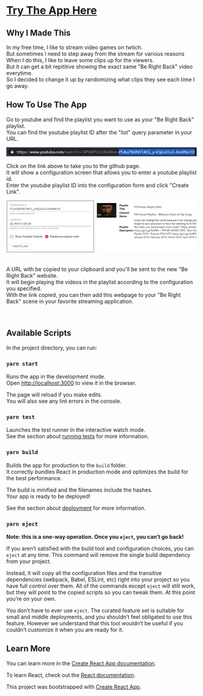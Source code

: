 # [Try The App Here](https://genide.github.io/youtube-playlist-brb)

## Why I Made This

In my free time, I like to stream video games on twtich. <br />
But sometimes I need to step away from the stream for various reasons <br />
When I do this, I like to leave some clips up for the viewers. <br/>
But it can get a bit repititive showing the exact same "Be Right Back" video everytime. <br />
So I decided to change it up by randomizing what clips they see each time I go away. <br />

## How To Use The App

Go to youtube and find the playlist you want to use as your "Be Right Back" playlist.<br />
You can find the youtube playlist ID after the "list" query parameter in your URL.<br/>

![Youtube List Id](pictures/YoutubeListId.png)<br />

Click on the link above to take you to the github page. <br />
It will show a configuration screen that allows you to enter a youtube playlist id. <br />
Enter the youtube playlist ID into the configuration form and click "Create Link". <br />

![Pop Music 2020](pictures/PopMusic2020.png)<br />

<br />
A URL with be copied to your clipboard and you'll be sent to the new "Be Right Back" website. <br />
It will begin playing the videos in the playlist according to the configuration you specified. <br />
With the link copied, you can then add this webpage to your "Be Right Back" scene in your favorite streaming application. <br />

<br />
<br />

## Available Scripts

In the project directory, you can run:

### `yarn start`

Runs the app in the development mode.<br />
Open [http://localhost:3000](http://localhost:3000) to view it in the browser.

The page will reload if you make edits.<br />
You will also see any lint errors in the console.

### `yarn test`

Launches the test runner in the interactive watch mode.<br />
See the section about [running tests](https://facebook.github.io/create-react-app/docs/running-tests) for more information.

### `yarn build`

Builds the app for production to the `build` folder.<br />
It correctly bundles React in production mode and optimizes the build for the best performance.

The build is minified and the filenames include the hashes.<br />
Your app is ready to be deployed!

See the section about [deployment](https://facebook.github.io/create-react-app/docs/deployment) for more information.

### `yarn eject`

**Note: this is a one-way operation. Once you `eject`, you can’t go back!**

If you aren’t satisfied with the build tool and configuration choices, you can `eject` at any time. This command will remove the single build dependency from your project.

Instead, it will copy all the configuration files and the transitive dependencies (webpack, Babel, ESLint, etc) right into your project so you have full control over them. All of the commands except `eject` will still work, but they will point to the copied scripts so you can tweak them. At this point you’re on your own.

You don’t have to ever use `eject`. The curated feature set is suitable for small and middle deployments, and you shouldn’t feel obligated to use this feature. However we understand that this tool wouldn’t be useful if you couldn’t customize it when you are ready for it.

## Learn More

You can learn more in the [Create React App documentation](https://facebook.github.io/create-react-app/docs/getting-started).

To learn React, check out the [React documentation](https://reactjs.org/).

This project was bootstrapped with [Create React App](https://github.com/facebook/create-react-app).
